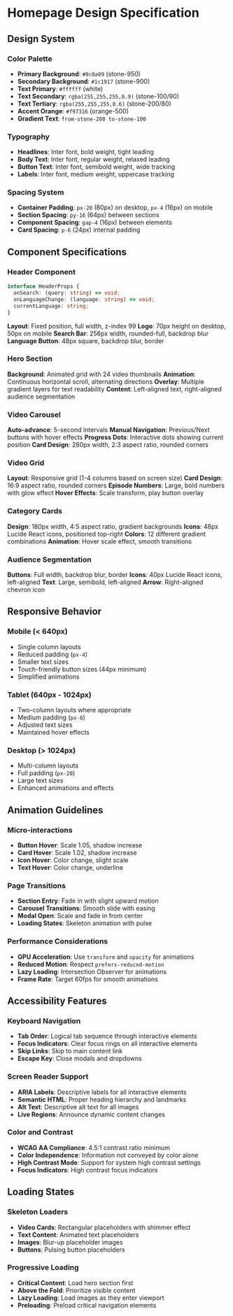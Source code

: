 # Homepage Design Specification

## Design System

### Color Palette
- **Primary Background**: `#0c0a09` (stone-950)
- **Secondary Background**: `#1c1917` (stone-900)
- **Text Primary**: `#ffffff` (white)
- **Text Secondary**: `rgba(255,255,255,0.9)` (stone-100/90)
- **Text Tertiary**: `rgba(255,255,255,0.6)` (stone-200/80)
- **Accent Orange**: `#f97316` (orange-500)
- **Gradient Text**: `from-stone-200 to-stone-100`

### Typography
- **Headlines**: Inter font, bold weight, tight leading
- **Body Text**: Inter font, regular weight, relaxed leading
- **Button Text**: Inter font, semibold weight, wide tracking
- **Labels**: Inter font, medium weight, uppercase tracking

### Spacing System
- **Container Padding**: `px-20` (80px) on desktop, `px-4` (16px) on mobile
- **Section Spacing**: `py-16` (64px) between sections
- **Component Spacing**: `gap-4` (16px) between elements
- **Card Spacing**: `p-6` (24px) internal padding

## Component Specifications

### Header Component
```typescript
interface HeaderProps {
  onSearch: (query: string) => void;
  onLanguageChange: (language: string) => void;
  currentLanguage: string;
}
```

**Layout**: Fixed position, full width, z-index 99
**Logo**: 70px height on desktop, 50px on mobile
**Search Bar**: 256px width, rounded-full, backdrop blur
**Language Button**: 48px square, backdrop blur, border

### Hero Section
**Background**: Animated grid with 24 video thumbnails
**Animation**: Continuous horizontal scroll, alternating directions
**Overlay**: Multiple gradient layers for text readability
**Content**: Left-aligned text, right-aligned audience segmentation

### Video Carousel
**Auto-advance**: 5-second intervals
**Manual Navigation**: Previous/Next buttons with hover effects
**Progress Dots**: Interactive dots showing current position
**Card Design**: 280px width, 2:3 aspect ratio, rounded corners

### Video Grid
**Layout**: Responsive grid (1-4 columns based on screen size)
**Card Design**: 16:9 aspect ratio, rounded corners
**Episode Numbers**: Large, bold numbers with glow effect
**Hover Effects**: Scale transform, play button overlay

### Category Cards
**Design**: 180px width, 4:5 aspect ratio, gradient backgrounds
**Icons**: 48px Lucide React icons, positioned top-right
**Colors**: 12 different gradient combinations
**Animation**: Hover scale effect, smooth transitions

### Audience Segmentation
**Buttons**: Full width, backdrop blur, border
**Icons**: 40px Lucide React icons, left-aligned
**Text**: Large, semibold, left-aligned
**Arrow**: Right-aligned chevron icon

## Responsive Behavior

### Mobile (< 640px)
- Single column layouts
- Reduced padding (`px-4`)
- Smaller text sizes
- Touch-friendly button sizes (44px minimum)
- Simplified animations

### Tablet (640px - 1024px)
- Two-column layouts where appropriate
- Medium padding (`px-8`)
- Adjusted text sizes
- Maintained hover effects

### Desktop (> 1024px)
- Multi-column layouts
- Full padding (`px-20`)
- Large text sizes
- Enhanced animations and effects

## Animation Guidelines

### Micro-interactions
- **Button Hover**: Scale 1.05, shadow increase
- **Card Hover**: Scale 1.02, shadow increase
- **Icon Hover**: Color change, slight scale
- **Text Hover**: Color change, underline

### Page Transitions
- **Section Entry**: Fade in with slight upward motion
- **Carousel Transitions**: Smooth slide with easing
- **Modal Open**: Scale and fade in from center
- **Loading States**: Skeleton animation with pulse

### Performance Considerations
- **GPU Acceleration**: Use `transform` and `opacity` for animations
- **Reduced Motion**: Respect `prefers-reduced-motion`
- **Lazy Loading**: Intersection Observer for animations
- **Frame Rate**: Target 60fps for smooth animations

## Accessibility Features

### Keyboard Navigation
- **Tab Order**: Logical tab sequence through interactive elements
- **Focus Indicators**: Clear focus rings on all interactive elements
- **Skip Links**: Skip to main content link
- **Escape Key**: Close modals and dropdowns

### Screen Reader Support
- **ARIA Labels**: Descriptive labels for all interactive elements
- **Semantic HTML**: Proper heading hierarchy and landmarks
- **Alt Text**: Descriptive alt text for all images
- **Live Regions**: Announce dynamic content changes

### Color and Contrast
- **WCAG AA Compliance**: 4.5:1 contrast ratio minimum
- **Color Independence**: Information not conveyed by color alone
- **High Contrast Mode**: Support for system high contrast settings
- **Focus Indicators**: High contrast focus indicators

## Loading States

### Skeleton Loaders
- **Video Cards**: Rectangular placeholders with shimmer effect
- **Text Content**: Animated text placeholders
- **Images**: Blur-up placeholder images
- **Buttons**: Pulsing button placeholders

### Progressive Loading
- **Critical Content**: Load hero section first
- **Above the Fold**: Prioritize visible content
- **Lazy Loading**: Load images as they enter viewport
- **Preloading**: Preload critical navigation elements 